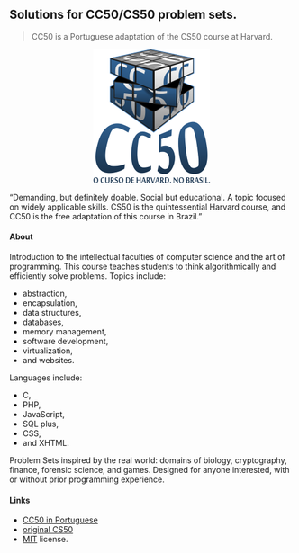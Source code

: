 ## Solutions for CC50/CS50 problem sets.
> CC50 is a Portuguese adaptation of the CS50 course at Harvard.

<p align="center">
  <img src="assets/cc50.png" />
</p>

“Demanding, but definitely doable. Social but educational. A topic focused on widely applicable skills. CS50 is the quintessential Harvard course, and CC50 is the free adaptation of this course in Brazil.”

#### About
Introduction to the intellectual faculties of computer science and the art of programming. This course teaches students to think algorithmically and efficiently solve problems. Topics include:
- abstraction,
- encapsulation,
- data structures,
- databases,
- memory management,
- software development,
- virtualization,
- and websites.

Languages ​​include:
- C,
- PHP,
- JavaScript,
- SQL plus,
- CSS,
- and XHTML.

Problem Sets inspired by the real world: domains of biology, cryptography, finance, forensic science, and games. Designed for anyone interested, with or without prior programming experience.

#### Links
- [CC50 in Portuguese](https://cc50.com.br)
- [original CS50](https://www.cs50.net)
- [MIT](./LICENSE) license.
